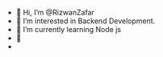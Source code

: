 - 👋 Hi, I’m @RizwanZafar
- 👀 I’m interested in Backend Development.
- 🌱 I’m currently learning Node js
- 💞️ 
- 

<!---
I began figuring out how to code when I was a teenager, however it was always more of a hobby than a career. After an advanced degree in Computer Science, and proceeding to seek after that side interest, I understood programming was the right field for me. From that point forward, I've chipped away at innumerable freelance projects and have been engaged with a small bunch of prominent startups.
--->

